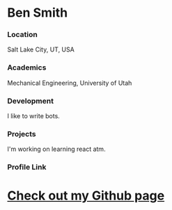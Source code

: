 # Ben Smith

### Location

Salt Lake City, UT, USA

### Academics

Mechanical Engineering, University of Utah

### Development

I like to write bots.

### Projects

I'm working on learning react atm.

### Profile Link

# [Check out my Github page](https://github.com/ben-w-smith)